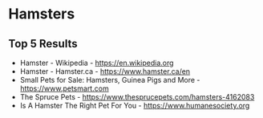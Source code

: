 # Hamsters

## Top 5 Results

- Hamster - Wikipedia - https://en.wikipedia.org
- Hamster - Hamster.ca - https://www.hamster.ca/en 
- Small Pets for Sale: Hamsters, Guinea Pigs and More -  https://www.petsmart.com
- The Spruce Pets - https://www.thesprucepets.com/hamsters-4162083
- Is A Hamster The Right Pet For You - https://www.humanesociety.org

